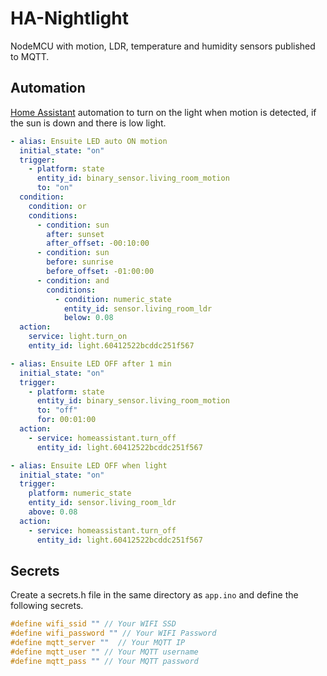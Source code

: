 # HA-Nightlight
NodeMCU with motion, LDR, temperature and humidity sensors published to MQTT. 

## Automation

[Home Assistant](https://www.home-assistant.io/) automation to turn on the light when motion is detected, if the sun is down and there is low light.

```yml
- alias: Ensuite LED auto ON motion
  initial_state: "on"
  trigger:
    - platform: state
      entity_id: binary_sensor.living_room_motion
      to: "on"
  condition:
    condition: or
    conditions:
      - condition: sun
        after: sunset
        after_offset: -00:10:00
      - condition: sun
        before: sunrise
        before_offset: -01:00:00
      - condition: and
        conditions:
          - condition: numeric_state
            entity_id: sensor.living_room_ldr
            below: 0.08
  action:
    service: light.turn_on
    entity_id: light.60412522bcddc251f567

- alias: Ensuite LED OFF after 1 min
  initial_state: "on"
  trigger:
    - platform: state
      entity_id: binary_sensor.living_room_motion
      to: "off"
      for: 00:01:00
  action:
    - service: homeassistant.turn_off
      entity_id: light.60412522bcddc251f567

- alias: Ensuite LED OFF when light
  initial_state: "on"
  trigger:
    platform: numeric_state
    entity_id: sensor.living_room_ldr
    above: 0.08
  action:
    - service: homeassistant.turn_off
      entity_id: light.60412522bcddc251f567
```

## Secrets

Create a secrets.h file in the same directory as `app.ino` and define the following secrets.

```c
#define wifi_ssid "" // Your WIFI SSD
#define wifi_password "" // Your WIFI Password
#define mqtt_server ""  // Your MQTT IP
#define mqtt_user "" // Your MQTT username
#define mqtt_pass "" // Your MQTT password
```